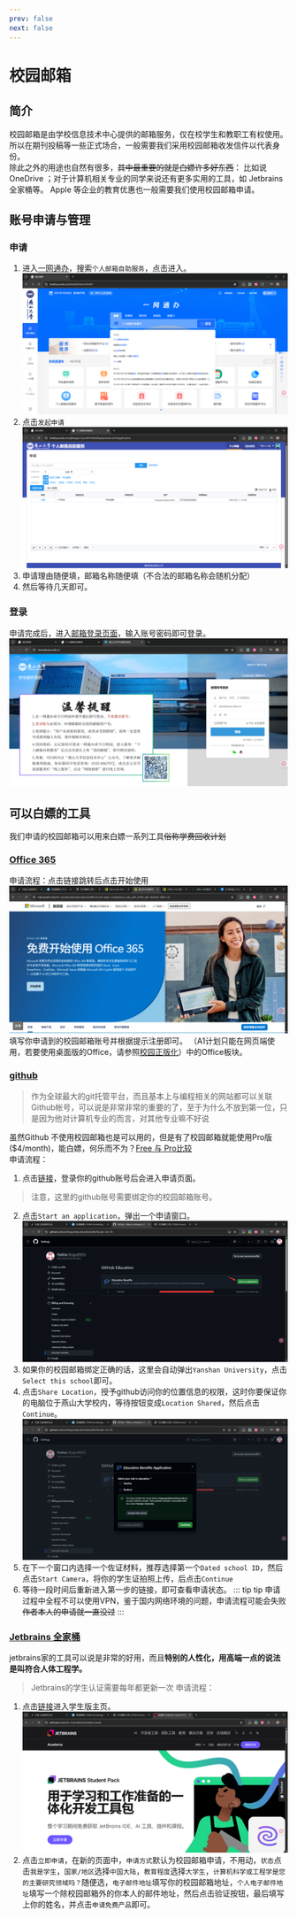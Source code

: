 ```yaml
---
prev: false
next: false
---
```


# 校园邮箱

## 简介

校园邮箱是由学校信息技术中心提供的邮箱服务，仅在校学生和教职工有权使用。 所以在期刊投稿等一些正式场合，一般需要我们采用校园邮箱收发信件以代表身份。  
除此之外的用途也自然有很多，~~其中最重要的就是白嫖许多好东西~~： 比如说 OneDrive ；对于计算机相关专业的同学来说还有更多实用的工具，如 Jetbrains 全家桶等。 Apple 等企业的教育优惠也一般需要我们使用校园邮箱申请。

## 账号申请与管理

### 申请

1. 进入[一网通办](https://ehall.ysu.edu.cn/default/index.html#/)，搜索`个人邮箱自助服务`，点击进入。
![个人邮箱自助服务](./images/search.png)
2. 点击`发起申请`
![发起申请](./images/apply.png)
3. 申请理由随便填，邮箱名称随便填（不合法的邮箱名称会随机分配）
4. 然后等待几天即可。

### 登录

申请完成后，进入[邮箱登录页面](https://stumail.ysu.edu.cn/)，输入账号密码即可登录。
![登录页面](./images/login.png)

## 可以白嫖的工具

我们申请的校园邮箱可以用来白嫖一系列工具~~俗称学费回收计划~~

### [Office 365](https://www.microsoft.com/zh-cn/education/products/office?ocid=plan-comparison_edu_pdf_m365_get-started-office-a1)

申请流程：点击链接跳转后点击开始使用
![开始使用](./images/start.png)
填写你申请到的校园邮箱账号并根据提示注册即可。
（A1计划只能在网页端使用，若要使用桌面版的Office，请参照[校园正版化](../ms/index.md#常用软件)）中的Office板块。

### [github](https://github.com/)

> 作为全球最大的git托管平台，而且基本上与编程相关的网站都可以关联Github帐号，可以说是非常非常的重要的了，至于为什么不放到第一位，只是因为他对计算机专业的而言，对其他专业嘛不好说

虽然Github 不使用校园邮箱也是可以用的，但是有了校园邮箱就能使用Pro版($4/month)，能白嫖，何乐而不为？[Free 与 Pro比较](https://docs.github.com/en/get-started/learning-about-github/githubs-products#github-free-for-user-accounts)  
申请流程：
1. 点击[链接](https://github.com/settings/education/benefits?locale=en-US)，登录你的github账号后会进入申请页面。
>注意，这里的github账号需要绑定你的校园邮箱账号。
2. 点击`Start an application`，弹出一个申请窗口。
![申请窗口](./images/github_edu.png)
3. 如果你的校园邮箱绑定正确的话，这里会自动弹出`Yanshan University`，点击`Select this school`即可。
4. 点击`Share Location`，授予github访问你的位置信息的权限，这时你要保证你的电脑位于燕山大学校内，等待按钮变成`Location Shared`，然后点击`Continue`。
![授予成功](./images/shared.png)
5. 在下一个窗口内选择一个佐证材料，推荐选择第一个`Dated school ID`，然后点击`Start Camera`，将你的学生证拍照上传，后点击`Continue`
6. 等待一段时间后重新进入第一步的链接，即可查看申请状态。
::: tip tip
申请过程中全程不可以使用VPN，鉴于国内网络环境的问题，申请流程可能会失败 ~~作者本人的申请就一直没过~~
:::

### [Jetbrains 全家桶](https://www.jetbrains.com/)

jetbrains家的工具可以说是非常的好用，而且**特别的人性化，用高端一点的说法是叫符合人体工程学。**
>Jetbrains的学生认证需要每年都更新一次
申请流程：
1. 点击[链接](https://www.jetbrains.com/zh-cn/academy/student-pack/)进入学生版主页。
![学生版主页](./images/jetbrain.png)
2. 点击`立即申请`，在新的页面中，`申请方式`默认为校园邮箱申请，不用动，`状态`点击`我是学生`，`国家/地区`选择`中国大陆`，`教育程度`选择`大学生`，`计算机科学或工程学是您的主要研究领域吗？`随便选，`电子邮件地址`填写你的校园邮箱地址，`个人电子邮件地址`填写一个除校园邮箱外的你本人的邮件地址，然后点击验证按钮，最后填写上你的姓名，并点击`申请免费产品`即可。